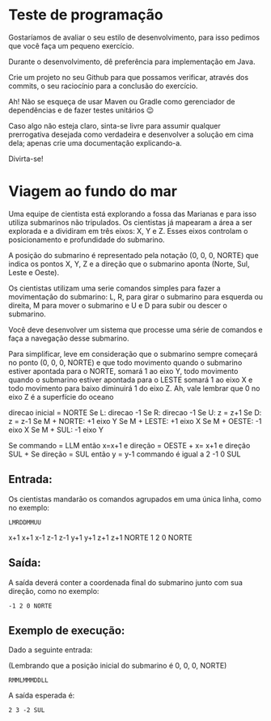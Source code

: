 # Teste de programação

Gostaríamos de avaliar o seu estilo de desenvolvimento, para isso pedimos que você faça um pequeno exercício. 

Durante o desenvolvimento, dê preferência para implementação em Java.

Crie um projeto no seu Github para que possamos verificar, através dos commits, o seu raciocínio para a conclusão do exercício.

Ah! Não se esqueça de usar Maven ou Gradle como gerenciador de dependências e de fazer testes unitários :wink:

Caso algo não esteja claro, sinta-se livre para assumir qualquer prerrogativa desejada como verdadeira e desenvolver a solução em cima dela; apenas crie uma documentação explicando-a.

Divirta-se!

# Viagem ao fundo do mar 


Uma equipe de cientista está explorando a fossa das Marianas e para isso utiliza submarinos não tripulados. Os cientistas já mapearam a área a ser explorada e a dividiram em três eixos: X, Y e Z. Esses eixos controlam o posicionamento e profundidade do submarino.

A posição do submarino é representado pela notação (0, 0, 0, NORTE) que indica os pontos X, Y, Z e a direção que o submarino aponta (Norte, Sul, Leste e Oeste).

Os cientistas utilizam uma serie comandos simples para fazer a movimentação do submarino: L, R, para girar o submarino para esquerda ou direita, M para mover o submarino e U e D para subir ou descer o submarino.

Você deve desenvolver um sistema que processe uma série de comandos e faça a navegação desse submarino.

Para simplificar, leve em consideração que o submarino sempre começará no ponto (0, 0, 0, NORTE) e que todo movimento quando o submarino estiver apontada para o NORTE, somará 1 ao eixo Y, todo movimento quando o submarino estiver apontada para o LESTE somará 1 ao eixo X e todo movimento para baixo diminuirá 1 do eixo Z. Ah, vale lembrar que 0 no eixo Z é a superfície do oceano

direcao inicial = NORTE
Se L: direcao -1
Se R: direcao -1
Se U: z = z+1
Se D: z = z-1
Se M + NORTE: +1 eixo Y
Se M + LESTE: +1 eixo X
Se M + OESTE: -1 eixo X
Se M + SUL: -1 eixo Y

Se commando = LLM
então x=x+1 e direção = OESTE + x= x+1 e direção SUL + Se direção = SUL então y = y-1 
commando é igual a 2 -1 0 SUL


## Entrada:

Os cientistas mandarão os comandos agrupados em uma única linha, como no exemplo:
```
LMRDDMMUU
```
x+1 x+1 x-1 z-1 z-1 y+1 y+1 z+1 z+1 NORTE
1 2 0 NORTE

## Saída:

A saída deverá conter a coordenada final do submarino junto com sua direção, como no exemplo:

```
-1 2 0 NORTE
```


## Exemplo de execução:


Dado a seguinte entrada:

(Lembrando que a posição inicial do submarino é 0, 0, 0, NORTE)
```
RMMLMMMDDLL
```

A saída esperada é:
```
2 3 -2 SUL
```
